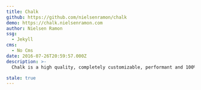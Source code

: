 ```yaml
---
title: Chalk
github: https://github.com/nielsenramon/chalk
demo: https://chalk.nielsenramon.com
author: Nielsen Ramon
ssg:
  - Jekyll
cms:
  - No Cms
date: 2016-07-26T20:59:57.000Z
description: >-
  Chalk is a high quality, completely customizable, performant and 100% free Jekyll blog theme.

stale: true
---
```

